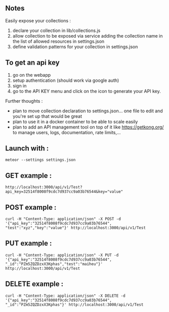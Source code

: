 Notes
---
Easily expose your collections  : 

1. declare your collection in lib/collections.js
2. allow collection to be exposed via service adding the collection name in the list of allowed resources in settings.json
3. define validation patterns for your collection in settings.json

To get an api key
---
1. go on the webapp
2. setup authentication (should work via google auth)
3. sign in
4. go to the API KEY menu and click on the icon to generate your API key.

Further thoughts : 
- plan to move collection declaration to settings.json... one file to edit and you're set up that would be great
- plan to use it in a docker container to be able to scale easily
- plan to add an API management tool on top of it like https://getkong.org/ to manage users, logs, documentation, rate limits,...

Launch with :
---

```
meteor --settings settings.json
```


GET example :
---

```
http://localhost:3000/api/v1/Test?api_key=32514f8008f9cdc7d937cc9a03b76544&key="value"
```
POST example : 
---
```
curl -H "Content-Type: application/json" -X POST -d '{"api_key":"32514f8008f9cdc7d937cc9a03b76544", "test":"xyz","key":"value"}' http://localhost:3000/api/v1/Test
```

PUT example : 
---
```
curl -H "Content-Type: application/json" -X PUT -d '{"api_key":"32514f8008f9cdc7d937cc9a03b76544", "_id":"PZm5ZQZDzxX3Kphas","test":"maiheu"}' http://localhost:3000/api/v1/Test
```
DELETE example : 
---
```
curl -H "Content-Type: application/json" -X DELETE -d '{"api_key":"32514f8008f9cdc7d937cc9a03b76544", "_id":"PZm5ZQZDzxX3Kphas"}' http://localhost:3000/api/v1/Test
```
